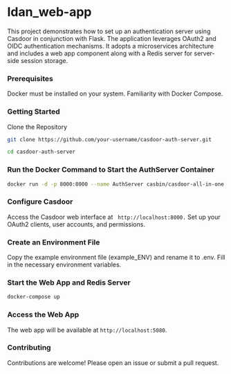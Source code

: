 # Idan_web-app
This project demonstrates how to set up an authentication server using Casdoor in conjunction with Flask. The application leverages OAuth2 and OIDC authentication mechanisms. It adopts a microservices architecture and includes a web app component along with a Redis server for server-side session storage.

### Prerequisites
Docker must be installed on your system.
Familiarity with Docker Compose.

### Getting Started
Clone the Repository
```bash
git clone https://github.com/your-username/casdoor-auth-server.git
```
```bash
cd casdoor-auth-server
```
### Run the Docker Command to Start the AuthServer Container
```bash
docker run -d -p 8000:8000 --name AuthServer casbin/casdoor-all-in-one
```
### Configure Casdoor
Access the Casdoor web interface at ``` http://localhost:8000.```
Set up your OAuth2 clients, user accounts, and permissions.

### Create an Environment File
Copy the example environment file (example_ENV) and rename it to .env.
Fill in the necessary environment variables.
### Start the Web App and Redis Server
```bash 
docker-compose up
```

### Access the Web App
The web app will be available at ```http://localhost:5080```.

### Contributing
Contributions are welcome! Please open an issue or submit a pull request.
